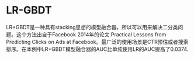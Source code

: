 # LR-GBDT
LR+GBDT是一种具有stacking思想的模型融合器，所以可以用来解决二分类问题。这个方法出自于Facebook 2014年的论文 Practical Lessons from Predicting Clicks on Ads at Facebook。最广泛的使用场景是CTR预估或者搜索排序。在本例中LR+GBDT模型融合器的AUC比单纯使用LR的AUC提高了0.0374.
